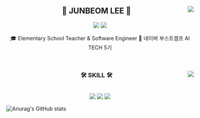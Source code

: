 <div align="center">
  
  <img align="right" src="http://mazassumnida.wtf/api/v2/generate_badge?boj=bom1215"/>
  
## 👋 JUNBEOM LEE 👋 
  

   <a href="https://blog.naver.com/bom1215"><img src="https://img.shields.io/badge/-Blog-20C997?style=flat-square&logo=Naver&logoColor=white&"/></a> <a href="https://glowing-trip-1a5.notion.site/until-DND-49abf00874cc4e62b13625625114ca96?pvs=4"><img src="https://img.shields.io/badge/-JunStory-000000?style=flat-square&logo=Notion&logoColor=white"/></a>  


  

  🎓 Elementary School Teacher & Software Engineer
  🔎 네이버 부스트캠프 AI TECH 5기
 

  <br>
 
</div>


<div align="center">
  
  <img align="right" src="https://github-readme-stats.vercel.app/api/top-langs/?username=jeongum&layout=compact&hide=javascript,css,scss&theme=dracula&langs_count=8"/>
  
  ### 🛠 SKILL 🛠
 
<br>
<img src="https://img.shields.io/badge/Python-3776AB?style=flat-square&logo=Python&logoColor=white"/> <img src="https://img.shields.io/badge/Pytorch-1235AB?style=flat-square&logo=Pytorch&logoColor=gradle"/> <img src="https://img.shields.io/badge/Pandas-3776BC?style=flat-square&logo=Pandas&logoColor=black"/>

 
</div>

![Anurag's GitHub stats](https://github-readme-stats.vercel.app/api?username=bom1215&show_icons=true&theme=radical)


